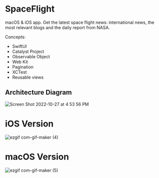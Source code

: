 # SpaceFlight

macOS & iOS app. Get the latest space flight news: international news, the most relevant blogs and the daily report from NASA.

Concepts:

* SwiftUI
* Catalyst Project
* Observable Object
* Web Kit
* Pagination
* XCTest
* Reusable views

## Architecture Diagram

![Screen Shot 2022-10-27 at 4 53 56 PM](https://user-images.githubusercontent.com/99278919/198405579-c6f07911-e67f-4e33-b4cc-d9aa675bcc60.png)

# iOS Version

![ezgif com-gif-maker (4)](https://user-images.githubusercontent.com/99278919/186545647-e763ee0b-d35a-4c0e-933b-d6ace1663692.gif)


# macOS Version

![ezgif com-gif-maker (5)](https://user-images.githubusercontent.com/99278919/186546034-4cdc23a4-1869-491b-ad49-b75e85fa7ea1.gif)

